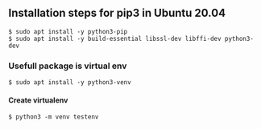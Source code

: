 ## Installation steps for pip3 in Ubuntu 20.04

```
$ sudo apt install -y python3-pip
$ sudo apt install -y build-essential libssl-dev libffi-dev python3-dev
```

### Usefull package is virtual env

```
$ sudo apt install -y python3-venv
```

#### Create virtualenv
```
$ python3 -m venv testenv
```
